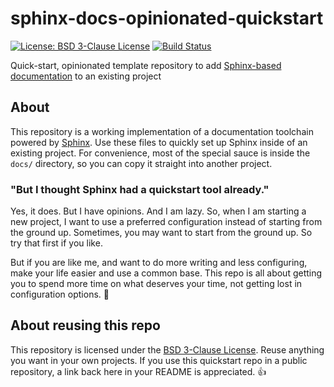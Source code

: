 sphinx-docs-opinionated-quickstart
==================================

[![License: BSD 3-Clause License](https://img.shields.io/badge/License-BSD%203--Clause-blue.svg)](https://opensource.org/licenses/BSD-3-Clause)
[![Build Status](https://travis-ci.com/jwflory/sphinx-docs-opinionated-quickstart.svg?branch=master)](https://travis-ci.com/jwflory/sphinx-docs-opinionated-quickstart)

Quick-start, opinionated template repository to add [Sphinx-based documentation](http://www.sphinx-doc.org/) to an existing project


## About

This repository is a working implementation of a documentation toolchain powered by [Sphinx](http://www.sphinx-doc.org/).
Use these files to quickly set up Sphinx inside of an existing project.
For convenience, most of the special sauce is inside the `docs/` directory, so you can copy it straight into another project.

### "But I thought Sphinx had a quickstart tool already."

Yes, it does.
But I have opinions.
And I am lazy.
So, when I am starting a new project, I want to use a preferred configuration instead of starting from the ground up.
Sometimes, you may want to start from the ground up.
So try that first if you like.

But if you are like me, and want to do more writing and less configuring, make your life easier and use a common base.
This repo is all about getting you to spend more time on what deserves your time, not getting lost in configuration options. :tada:


## About reusing this repo

This repository is licensed under the [BSD 3-Clause License](https://choosealicense.com/licenses/bsd-3-clause/ "BSD 3-Clause “New” or “Revised” License").
Reuse anything you want in your own projects.
If you use this quickstart repo in a public repository, a link back here in your README is appreciated. :+1:

